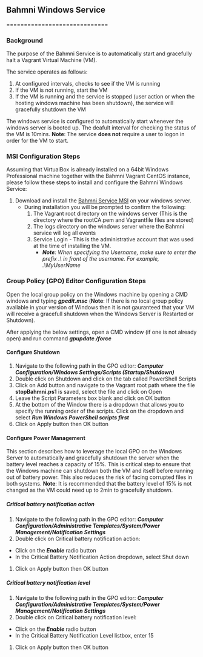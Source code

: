 ## Bahmni Windows Service
=============================

### Background
The purpose of the Bahmni Service is to automatically start and gracefully halt a Vagrant Virtual Machine (VM). 

The service operates as follows:

1. At configured intervals, checks to see if the VM is running
1. If the VM is not running, start the VM
1. If the VM is running and the service is stopped (user action or when the hosting windows machine has been shutdown), the service will gracefully shutdown the VM

The windows service is configured to automatically start whenever the windows server is booted up. The deafult interval for checking the status of the VM is 10mins. __Note__: The service __does not__ require a user to logon in order for the VM to start. 

### MSI Configuration Steps
Assuming that VirtualBox is already installed on a 64bit Windows Professional machine together with the Bahmni Vagrant CentOS instance, please follow these steps to install and configure the Bahmni Windows Service:

1. Download and install the [Bahmni Service MSI](https://github.com/jembi/cameroon-openmrs-module-bahmniapps/releases/download/v1.5.0/Bahmni.Service.msi) on your windows server.
   *  During installation you will be prompted to confirm the following:
      1. The Vagrant root directory on the windows server (This is the directory where the rootCA.pem and Vagrantfile files are stored)
      1. The logs directory on the windows server where the Bahmni service will log all events
      1. Service Login - This is the administrative account that was used at the time of installing the VM. 
          * *__Note__: When specifying the Username, make sure to enter the prefix .\ in front of the username. For example, .\MyUserName*

### Group Policy (GPO) Editor Configuration Steps
Open the local group policy on the Windows machine by opening a CMD windows and typing __*gpedit.msc*__ (__Note__: If there is no local group policy available in your version of Windows then it is not gauranteed that your VM will receive a gracefull shutdown when the Windows Server is Restarted or Shutdown).

After applying the below settings, open a CMD window (if one is not already open) and run command __*gpupdate /force*__

#### Configure Shutdown
1. Navigate to the following path in the GPO editor: __*Computer Configuration/Windows Settings/Scripts (Startup/Shutdown)*__
1. Double click on Shutdown and click on the tab called PowerShell Scripts
1. Click on Add button and navigate to the Vagrant root path where the file __stopBahmni.ps1__ is saved, select the file and click on Open
1. Leave the Script Parameters box blank and click on OK button
1. At the bottom of the Window there is a dropdown that allows you to specify the running order of the scripts. Click on the dropdown and select __*Run Windows PowerShell scripts first*__
1. Click on Apply button then OK button

#### Configure Power Management
This section describes how to leverage the local GPO on the Windows Server to automatically and gracefully shutdown the server when the battery level reaches a capacity of 15%. This is critical step to ensure that the Windows machine can shutdown both the VM and itself before running out of battery power. This also reduces the risk of facing corrupted files in both systems. __Note__: It is recommended that the battery level of 15% is not changed as the VM could need up to 2min to gracefully shutdown.

##### Critical battery notification action
1.  Navigate to the following path in the GPO editor: __*Computer Configuration/Administrative Templates/System/Power Management/Notification Settings*__
1.  Double click on Critical battery notification action:
  *  Click on the __*Enable*__ radio button
  *  In the Critical Battery Notification Action dropdown, select Shut down
1.  Click on Apply button then OK button

##### Critical battery notification level
1.  Navigate to the following path in the GPO editor: __*Computer Configuration/Administrative Templates/System/Power Management/Notification Settings*__
1.  Double click on Critical battery notification level:
  *  Click on the __*Enable*__ radio button
  *  In the Critical Battery Notification Level listbox, enter 15
1.  Click on Apply button then OK button
